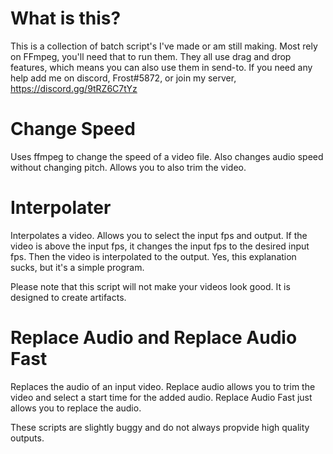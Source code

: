 # What is this?
This is a collection of batch script's I've made or am still making. Most rely on FFmpeg, you'll need that to run them. They all use drag and drop features, which means you can also use them in send-to. If you need any help add me on discord, Frost#5872, or join my server, https://discord.gg/9tRZ6C7tYz

# Change Speed
Uses ffmpeg to change the speed of a video file. Also changes audio speed without changing pitch. Allows you to also trim the video.

# Interpolater
Interpolates a video. Allows you to select the input fps and output. If the video is above the input fps, it changes the input fps to the desired input fps. Then the video is interpolated to the output. Yes, this explanation sucks, but it's a simple program.

Please note that this script will not make your videos look good. It is designed to create artifacts.

# Replace Audio and Replace Audio Fast
Replaces the audio of an input video. Replace audio allows you to trim the video and select a start time for the added audio. Replace Audio Fast just allows you to replace the audio.

These scripts are slightly buggy and do not always propvide high quality outputs.
